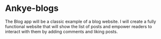 # Ankye-blogs
The Blog app will be a classic example of a blog website. I will create a fully functional website that will show the list of posts and empower readers to interact with them by adding comments and liking posts.
